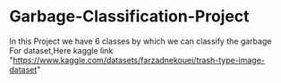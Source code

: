 # Garbage-Classification-Project
In this Project we have 6 classes by which we can classify the garbage
<br>
For dataset,Here kaggle link "https://www.kaggle.com/datasets/farzadnekouei/trash-type-image-dataset"
